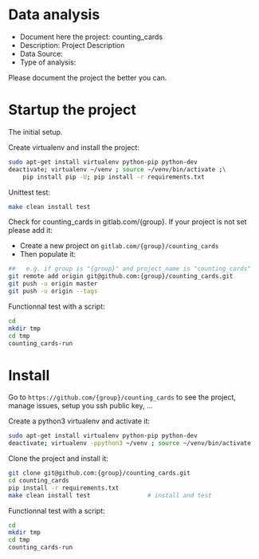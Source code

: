 # Data analysis
- Document here the project: counting_cards
- Description: Project Description
- Data Source:
- Type of analysis:

Please document the project the better you can.

# Startup the project

The initial setup.

Create virtualenv and install the project:
```bash
sudo apt-get install virtualenv python-pip python-dev
deactivate; virtualenv ~/venv ; source ~/venv/bin/activate ;\
    pip install pip -U; pip install -r requirements.txt
```

Unittest test:
```bash
make clean install test
```

Check for counting_cards in gitlab.com/{group}.
If your project is not set please add it:

- Create a new project on `gitlab.com/{group}/counting_cards`
- Then populate it:

```bash
##   e.g. if group is "{group}" and project_name is "counting_cards"
git remote add origin git@github.com:{group}/counting_cards.git
git push -u origin master
git push -u origin --tags
```

Functionnal test with a script:

```bash
cd
mkdir tmp
cd tmp
counting_cards-run
```

# Install

Go to `https://github.com/{group}/counting_cards` to see the project, manage issues,
setup you ssh public key, ...

Create a python3 virtualenv and activate it:

```bash
sudo apt-get install virtualenv python-pip python-dev
deactivate; virtualenv -ppython3 ~/venv ; source ~/venv/bin/activate
```

Clone the project and install it:

```bash
git clone git@github.com:{group}/counting_cards.git
cd counting_cards
pip install -r requirements.txt
make clean install test                # install and test
```
Functionnal test with a script:

```bash
cd
mkdir tmp
cd tmp
counting_cards-run
```
